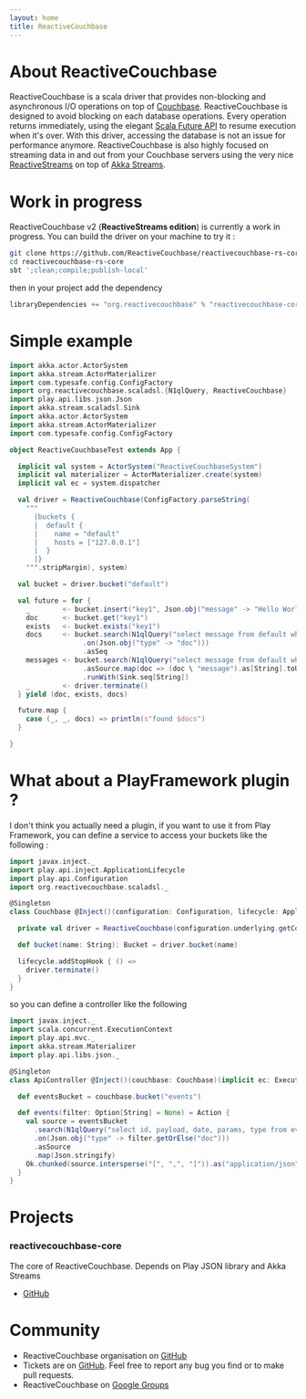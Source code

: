 ```yaml
---
layout: home
title: ReactiveCouchbase
---
```


# About ReactiveCouchbase  

ReactiveCouchbase is a scala driver that provides non-blocking and asynchronous I/O operations on top of <a href="http://www.couchbase.com">Couchbase</a>. ReactiveCouchbase is designed to avoid blocking on each database operations. Every operation returns immediately, using the elegant <a href="http://www.scala-lang.org/api/current/#scala.concurrent.Future">Scala Future API</a> to resume execution when it's over. With this driver, accessing the database is not an issue for performance anymore. ReactiveCouchbase is also highly focused on streaming data in and out from your Couchbase servers using the very nice <a href="http://www.reactive-streams.org/">ReactiveStreams</a> on top of <a href="http://doc.akka.io/docs/akka/2.4/scala/stream/index.html">Akka Streams</a>.

# Work in progress
 
ReactiveCouchbase v2 (**ReactiveStreams edition**) is currently a work in progress. You can build the driver on your machine to try it :

```sh
git clone https://github.com/ReactiveCouchbase/reactivecouchbase-rs-core.git
cd reactivecouchbase-rs-core
sbt ';clean;compile;publish-local'
```

then in your project add the dependency

```scala
libraryDependencies += "org.reactivecouchbase" % "reactivecouchbase-core" % "2.0.0-SNAPSHOT"
```

# Simple example

```scala
import akka.actor.ActorSystem
import akka.stream.ActorMaterializer
import com.typesafe.config.ConfigFactory
import org.reactivecouchbase.scaladsl.{N1qlQuery, ReactiveCouchbase}
import play.api.libs.json.Json
import akka.stream.scaladsl.Sink
import akka.actor.ActorSystem
import akka.stream.ActorMaterializer
import com.typesafe.config.ConfigFactory

object ReactiveCouchbaseTest extends App {

  implicit val system = ActorSystem("ReactiveCouchbaseSystem")
  implicit val materializer = ActorMaterializer.create(system)
  implicit val ec = system.dispatcher

  val driver = ReactiveCouchbase(ConfigFactory.parseString(
    """
      |buckets {
      |  default {
      |    name = "default"
      |    hosts = ["127.0.0.1"]
      |  }
      |}
    """.stripMargin), system)

  val bucket = driver.bucket("default")

  val future = for {
    _        <- bucket.insert("key1", Json.obj("message" -> "Hello World", "type" -> "doc"))
    doc      <- bucket.get("key1")
    exists   <- bucket.exists("key1")
    docs     <- bucket.search(N1qlQuery("select message from default where type = $type")
                  .on(Json.obj("type" -> "doc")))
                  .asSeq
    messages <- bucket.search(N1qlQuery("select message from default where type = 'doc'"))
                  .asSource.map(doc => (doc \ "message").as[String].toUpperCase)
                  .runWith(Sink.seq[String])
    _        <- driver.terminate()
  } yield (doc, exists, docs)

  future.map {
    case (_, _, docs) => println(s"found $docs")
  }

}
```

# What about a PlayFramework plugin ?

I don't think you actually need a plugin, if you want to use it from Play Framework, you can define a service to access your buckets like the following :


```scala
import javax.inject._
import play.api.inject.ApplicationLifecycle
import play.api.Configuration
import org.reactivecouchbase.scaladsl._

@Singleton
class Couchbase @Inject()(configuration: Configuration, lifecycle: ApplicationLifecycle) {

  private val driver = ReactiveCouchbase(configuration.underlying.getConfig("reactivecouchbase"))

  def bucket(name: String): Bucket = driver.bucket(name)

  lifecycle.addStopHook { () =>
    driver.terminate()
  }
}
```

so you can define a controller like the following

```scala
import javax.inject._
import scala.concurrent.ExecutionContext
import play.api.mvc._
import akka.stream.Materializer
import play.api.libs.json._

@Singleton
class ApiController @Inject()(couchbase: Couchbase)(implicit ec: ExecutionContext, materializer: Materializer) extends Controller {

  def eventsBucket = couchbase.bucket("events")

  def events(filter: Option[String] = None) = Action {
    val source = eventsBucket
      .search(N1qlQuery("select id, payload, date, params, type from events where type = $type")
      .on(Json.obj("type" -> filter.getOrElse("doc")))
      .asSource
      .map(Json.stringify)
    Ok.chunked(source.intersperse("[", ",", "]")).as("application/json")
  }
}
```

# Projects

### reactivecouchbase-core

The core of ReactiveCouchbase. Depends on Play JSON library and Akka Streams

* <a href="https://github.com/ReactiveCouchbase/ReactiveCouchbase-rs-core">GitHub</a>

# Community

* ReactiveCouchbase organisation on <a href="https://github.com/ReactiveCouchbase">GitHub</a>
* Tickets are on <a href="https://github.com/ReactiveCouchbase/ReactiveCouchbase-rs-core/issues">GitHub</a>. Feel free to report any bug you find or to make pull requests.
* ReactiveCouchbase on <a href="https://groups.google.com/forum/?hl=fr#!forum/reactivecouchbase">Google Groups</a>

                

